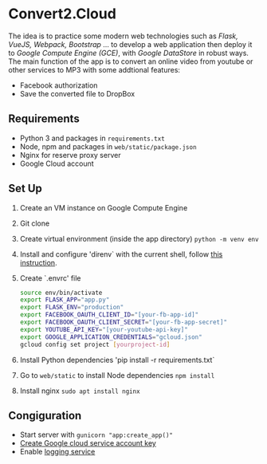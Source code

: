 # Convert2.Cloud

The idea is to practice some modern web technologies such as *Flask, VueJS, Webpack, Bootstrap* ... to develop a web application then deploy it to *Google Compute Engine (GCE)*, with *Google DataStore* in robust ways. The main function of the app is to convert an online video from youtube or other services to MP3 with some addtional features:

* Facebook authorization
* Save the converted file to DropBox

## Requirements

* Python 3 and packages in `requirements.txt`
* Node, npm and packages in `web/static/package.json`
* Nginx for reserve proxy server
* Google Cloud account

## Set Up

1. Create an VM instance on Google Compute Engine
2. Git clone
3. Create virtual environment (inside the app directory) `python -m venv env`
4. Install and configure 'direnv` with the current shell, follow [this instruction](https://direnv.net/docs/hook.html).
5. Create `.envrc' file

    ```bash
    source env/bin/activate
    export FLASK_APP="app.py"
    export FLASK_ENV="production"
    export FACEBOOK_OAUTH_CLIENT_ID="[your-fb-app-id]"
    export FACEBOOK_OAUTH_CLIENT_SECRET="[your-fb-app-secret]"
    export YOUTUBE_API_KEY="[your-youtube-api-key]"
    export GOOGLE_APPLICATION_CREDENTIALS="gcloud.json"
    gcloud config set project [yourproject-id]
    ```

6. Install Python dependencies 'pip install -r requirements.txt`
7. Go to `web/static` to install Node dependencies `npm install`
8. Install nginx `sudo apt install nginx`

## Congiguration

* Start server with `gunicorn "app:create_app()"`
* [Create Google cloud service account key](https://console.cloud.google.com/apis/credentials/serviceaccountkey)
* Enable [logging service](https://console.developers.google.com/apis/api/logging.googleapis.com/overview?project=528683999125)